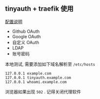 ## tinyauth + traefik 使用

[配置说明](https://tinyauth.app/docs/reference/configuration)

- Github OAuth
- Google OAuth
- 自定义 OAuth
- LDAP
- 账号密码


本地测试, 需要添加如下域名解析至 `/etc/hosts`

```plaintext
127.0.0.1 example.com
127.0.0.1 tinyauth.example.com
127.0.0.1 whoami.example.com
```

浏览器如果出现 `502` . 记得关闭代理软件
